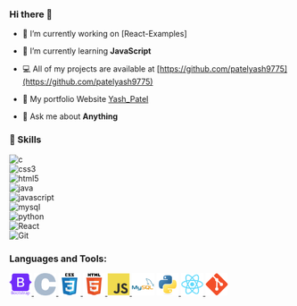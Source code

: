 ### Hi there 👋

<!--
**patelyash9775/patelyash9775** is a ✨ _special_ ✨ repository because its `README.md` (this file) appears on your GitHub profile.

Here are some ideas to get you started:

- 🔭 I’m currently working on ...
- 🌱 I’m currently learning ...
- 👯 I’m looking to collaborate on ...
- 🤔 I’m looking for help with ...
- 💬 Ask me about ...
- 📫 How to reach me: ...
- 😄 Pronouns: ...
- ⚡ Fun fact: ...
-->

- 🔭 I’m currently working on [React-Examples]

- 🌱 I’m currently learning **JavaScript**

- 💻 All of my projects are available at [https://github.com/patelyash9775](https://github.com/patelyash9775)

- 👨‍ My portfolio Website [Yash_Patel](https://patelyash9775.github.io/portfolio-website/profile.html)

- 💬 Ask me about **Anything**

### 🚀 Skills 
![c](https://img.shields.io/badge/c%20🟢🟢🟢🟢⚪-%233776AB.svg?&style=for-the-badge&logo=c&logoColor=white)  
![css3](https://img.shields.io/badge/css3%20🟢🟢🟢⚪⚪-%23F7DF1E.svg?&style=for-the-badge&logo=css3&logoColor=white&labelColor=black)  
![html5](https://img.shields.io/badge/html5%20🟢🟢🟢🟢⚪-%23239120.svg?&style=for-the-badge&logo=html5&logoColor=white)  
![java](https://img.shields.io/badge/java%20🟢🟢🟢🟢⚪-%233776AB.svg?&style=for-the-badge&logo=java&logoColor=white) <!-- TODO: upload icon -->  
![javascript](https://img.shields.io/badge/javascript%20🟢🟢🟢⚪⚪-%23F7DF1E.svg?&style=for-the-badge&logo=javascript&logoColor=black)  
![mysql](https://img.shields.io/badge/mysql%20🟢🟢🟢🟢⚪-%23239120.svg?&style=for-the-badge&logo=mysql&logoColor=white) <br/>
![python](https://img.shields.io/badge/python%20🟢🟢🟢🟢⚪-%23239120.svg?&style=for-the-badge&logo=python&logoColor=white)<br/>
![React](https://img.shields.io/badge/react%20🟢🟢⚪⚪⚪-%233776AB.svg?&style=for-the-badge&logo=react&logoColor=white)<br/>
![Git](https://img.shields.io/badge/git%20🟢🟢🟢🟢⚪-%23F7DF1E.svg?&style=for-the-badge&logo=git&logoColor=white) 

<h3 align="left">Languages and Tools:</h3>
<p align="left"><a href="https://getbootstrap.com" target="_blank"> <img src="https://raw.githubusercontent.com/devicons/devicon/master/icons/bootstrap/bootstrap-plain-wordmark.svg" alt="bootstrap" width="40" height="40"/> </a> <a href="https://www.cprogramming.com/" target="_blank"> <img src="https://raw.githubusercontent.com/devicons/devicon/master/icons/c/c-original.svg" alt="c" width="40" height="40"/> </a> <a href="https://www.w3schools.com/css/" target="_blank"> <img src="https://raw.githubusercontent.com/devicons/devicon/master/icons/css3/css3-original-wordmark.svg" alt="css3" width="40" height="40"/> </a> <a href="https://www.w3.org/html/" target="_blank"> <img src="https://raw.githubusercontent.com/devicons/devicon/master/icons/html5/html5-original-wordmark.svg" alt="html5" width="40" height="40"/> </a> <a href="https://developer.mozilla.org/en-US/docs/Web/JavaScript" target="_blank"> <img src="https://raw.githubusercontent.com/devicons/devicon/master/icons/javascript/javascript-original.svg" alt="javascript" width="40" height="40"/> </a> <a href="https://www.mysql.com/" target="_blank"> <img src="https://raw.githubusercontent.com/devicons/devicon/master/icons/mysql/mysql-original-wordmark.svg" alt="mysql" width="40" height="40"/></a> <a href="https://www.python.org" target="_blank"> <img src="https://raw.githubusercontent.com/devicons/devicon/master/icons/python/python-original.svg" alt="python" width="40" height="40"/> </a> <a href="https://www.react.org" target="_blank"> <img src="https://raw.githubusercontent.com/devicons/devicon/master/icons/react/react-original.svg" alt="react" width="40" height="40"/> </a> <a href="https://www.git-scm.com" target="_blank"> <img src="https://raw.githubusercontent.com/devicons/devicon/master/icons/git/git-original.svg" alt="react" width="40" height="40"/> </a></p>
